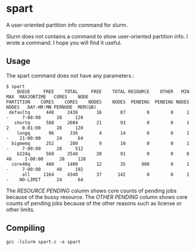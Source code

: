 # spart
A user-oriented partition info command for slurm.

Slurm does not contains a command to show user-oriented partition info. I wrote a command. I hope you will find it useful. 

## Usage
The spart command does not have any parameters.:

```
$ spart
    QUEUE     FREE    TOTAL     FREE    TOTAL RESOURCE    OTHER   MIN   MAX  MAXJOBTIME   CORES    NODE
PARTITION    CORES    CORES    NODES    NODES  PENDING  PENDING NODES NODES   DAY-HR:MN PERNODE  MEM(GB)
 defaultq      448     2436       16       87        0        0     1     -     7-00:00      28     128
   shortq      588     2604       21       93        0        0     1     2     0-01:00      28     128
    longq       96      336        4       14        0        0     1     -    21-00:00      24      64
  bigmemq      252      280        9       10        0        0     1     -     7-00:00      28     512
    b224q      560     2548       20       91        0        0     8    40     1-00:00      28     128
  core40q      480     1400       12       35      900        0     1     -     7-00:00      40     192
      all     1164     4340       37      142        0        0     1     -    NO-LIMIT      24      64
 ```
 
 The *RESOURCE PENDING* column shows core counts of pending jobs because of the bussy resource. The *OTHER PENDING* column shows core counts of pending jobs because of the other reasons such as license or other limits.
 
 ## Compiling
 ```gcc -lslurm spart.c -o spart```
 

